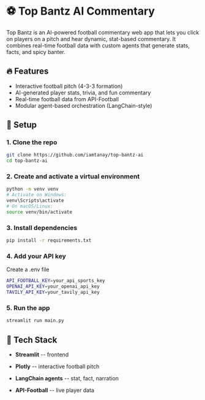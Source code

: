 # ⚽ Top Bantz AI Commentary

Top Bantz is an AI-powered football commentary web app that lets you click on players on a pitch and hear dynamic, stat-based commentary. It combines real-time football data with custom agents that generate stats, facts, and spicy banter.

## 🔥 Features

- Interactive football pitch (4-3-3 formation)
- AI-generated player stats, trivia, and fun commentary
- Real-time football data from API-Football
- Modular agent-based orchestration (LangChain-style)

## 🚀 Setup

### 1. Clone the repo

```bash
git clone https://github.com/iamtanay/top-bantz-ai
cd top-bantz-ai
```

### 2. Create and activate a virtual environment

```bash
python -m venv venv
# Activate on Windows:
venv\Scripts\activate
# On macOS/Linux:
source venv/bin/activate
```

### 3. Install dependencies
```bash
pip install -r requirements.txt
```

### 4. Add your API key

Create a .env file

```bash
API_FOOTBALL_KEY=your_api_sports_key
OPENAI_API_KEY=your_openai_api_key
TAVILY_API_KEY=your_tavily_api_key
```

### 5. Run the app

```bash
streamlit run main.py
```

🧠 Tech Stack
-------------

-   **Streamlit** -- frontend

-   **Plotly** -- interactive football pitch

-   **LangChain agents** -- stat, fact, narration

-   **API-Football** -- live player data